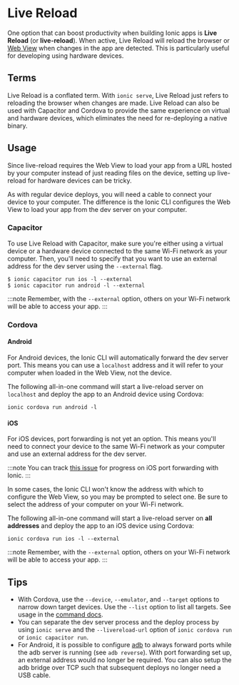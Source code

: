 # Live Reload

One option that can boost productivity when building Ionic apps is **Live Reload** (or **live-reload**). When active, Live Reload will reload the browser or [Web View](../core-concepts/webview.md) when changes in the app are detected. This is particularly useful for developing using hardware devices.

## Terms

Live Reload is a conflated term. With `ionic serve`, Live Reload just refers to reloading the browser when changes are made. Live Reload can also be used with Capacitor and Cordova to provide the same experience on virtual and hardware devices, which eliminates the need for re-deploying a native binary.

## Usage

Since live-reload requires the Web View to load your app from a URL hosted by your computer instead of just reading files on the device, setting up live-reload for hardware devices can be tricky.

As with regular device deploys, you will need a cable to connect your device to your computer. The difference is the Ionic CLI configures the Web View to load your app from the dev server on your computer.

### Capacitor

To use Live Reload with Capacitor, make sure you're either using a virtual device or a hardware device connected to the same Wi-Fi network as your computer. Then, you'll need to specify that you want to use an external address for the dev server using the `--external` flag.

```shell
$ ionic capacitor run ios -l --external
$ ionic capacitor run android -l --external
```

:::note
Remember, with the `--external` option, others on your Wi-Fi network will be able to access your app.
:::

### Cordova

#### Android

For Android devices, the Ionic CLI will automatically forward the dev server port. This means you can use a `localhost` address and it will refer to your computer when loaded in the Web View, not the device.

The following all-in-one command will start a live-reload server on `localhost` and deploy the app to an Android device using Cordova:

```shell
ionic cordova run android -l
```

#### iOS

For iOS devices, port forwarding is not yet an option. This means you'll need to connect your device to the same Wi-Fi network as your computer and use an external address for the dev server.

:::note
You can track [this issue](https://github.com/ionic-team/native-run/issues/20) for progress on iOS port forwarding with Ionic.
:::

In some cases, the Ionic CLI won't know the address with which to configure the Web View, so you may be prompted to select one. Be sure to select the address of your computer on your Wi-Fi network.

The following all-in-one command will start a live-reload server on **all addresses** and deploy the app to an iOS device using Cordova:

```shell
ionic cordova run ios -l --external
```

:::note
Remember, with the `--external` option, others on your Wi-Fi network will be able to access your app.
:::

## Tips

- With Cordova, use the `--device`, `--emulator`, and `--target` options to narrow down target devices. Use the `--list` option to list all targets. See usage in the [command docs](commands/cordova-run.md).
- You can separate the dev server process and the deploy process by using `ionic serve` and the `--livereload-url` option of `ionic cordova run` or `ionic capacitor run`.
- For Android, it is possible to configure [adb](https://developer.android.com/studio/command-line/adb) to always forward ports while the adb server is running (see `adb reverse`). With port forwarding set up, an external address would no longer be required. You can also setup the adb bridge over TCP such that subsequent deploys no longer need a USB cable.
